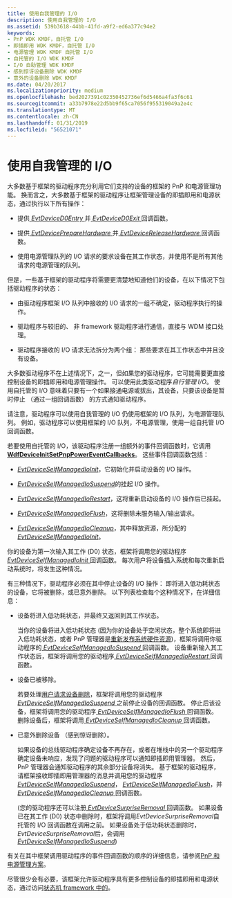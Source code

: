 ```yaml
---
title: 使用自我管理的 I/O
description: 使用自我管理的 I/O
ms.assetid: 539b3618-44bb-41fd-a9f2-ed6a377c94e2
keywords:
- PnP WDK KMDF，自托管 I/O
- 即插即用 WDK KMDF，自托管 I/O
- 电源管理 WDK KMDF 自托管 I/O
- 自托管的 I/O WDK KMDF
- I/O 自助管理 WDK KMDF
- 感到惊讶设备删除 WDK KMDF
- 意外的设备删除 WDK KMDF
ms.date: 04/20/2017
ms.localizationpriority: medium
ms.openlocfilehash: bed2027391c02350452736ef6d5466a4fa3f6c61
ms.sourcegitcommit: a33b7978e22d5bb9f65ca7056f955319049a2e4c
ms.translationtype: MT
ms.contentlocale: zh-CN
ms.lasthandoff: 01/31/2019
ms.locfileid: "56521071"
---
```

# <a name="using-self-managed-io"></a>使用自我管理的 I/O


大多数基于框架的驱动程序充分利用它们支持的设备的框架的 PnP 和电源管理功能。 换而言之，大多数基于框架的驱动程序让框架管理设备的即插即用和电源状态，通过执行以下所有操作：

-   提供[ *EvtDeviceD0Entry* ](https://msdn.microsoft.com/library/windows/hardware/ff540848)并[ *EvtDeviceD0Exit* ](https://msdn.microsoft.com/library/windows/hardware/ff540855)回调函数。

-   提供[ *EvtDevicePrepareHardware* ](https://msdn.microsoft.com/library/windows/hardware/ff540880)并[ *EvtDeviceReleaseHardware* ](https://msdn.microsoft.com/library/windows/hardware/ff540890)回调函数。

-   使用电源管理队列的 I/O 请求的要求设备在其工作状态，并使用不是所有其他请求的电源管理的队列。

但是，一些基于框架的驱动程序将需要更清楚地知道他们的设备，在以下情况下包括驱动程序的状态：

-   由驱动程序框架 I/O 队列中接收的 I/O 请求的一组不确定，驱动程序执行的操作。

-   驱动程序与较旧的、 非 framework 驱动程序进行通信，直接与 WDM 接口处理。

-   驱动程序接收的 I/O 请求无法拆分为两个组： 那些要求在其工作状态中并且没有设备。

大多数驱动程序不在上述情况下，之一，但如果您的驱动程序，它可能需要更直接控制设备的即插即用和电源管理操作。 可以使用此类驱动程序*自行管理 I/O*。 使用自托管的 I/O 意味着只要有一个如果接通电源或拔出，其设备，只要该设备是暂时停止 （通过一组回调函数） 的方式通知驱动程序。

请注意，驱动程序可以使用自我管理的 I/O 仍使用框架的 I/O 队列，为电源管理队列。 例如，驱动程序可以使用框架的 I/O 队列，不电源管理，使用一组自托管 I/O 回调函数。

若要使用自托管的 I/O，该驱动程序注册一组额外的事件回调函数时，它调用[ **WdfDeviceInitSetPnpPowerEventCallbacks**](https://msdn.microsoft.com/library/windows/hardware/ff546135)。 这些事件回调函数包括：

-   [*EvtDeviceSelfManagedIoInit*](https://msdn.microsoft.com/library/windows/hardware/ff540902)，它初始化并启动设备的 I/O 操作。

-   [*EvtDeviceSelfManagedIoSuspend*](https://msdn.microsoft.com/library/windows/hardware/ff540907)的挂起 I/O 操作。

-   [*EvtDeviceSelfManagedIoRestart*](https://msdn.microsoft.com/library/windows/hardware/ff540905)，这将重新启动设备的 I/O 操作后已挂起。

-   [*EvtDeviceSelfManagedIoFlush*](https://msdn.microsoft.com/library/windows/hardware/ff540901)，这将删除未服务输入/输出请求。

-   [*EvtDeviceSelfManagedIoCleanup*](https://msdn.microsoft.com/library/windows/hardware/ff540898)，其中释放资源，所分配的[ *EvtDeviceSelfManagedIoInit*](https://msdn.microsoft.com/library/windows/hardware/ff540902)。

你的设备为第一次输入其工作 (D0) 状态，框架将调用您的驱动程序[ *EvtDeviceSelfManagedIoInit* ](https://msdn.microsoft.com/library/windows/hardware/ff540902)回调函数。 每次用户将设备插入系统和每次重新启动系统时，将发生这种情况。

有三种情况下，驱动程序必须在其中停止设备的 I/O 操作： 即将进入低功耗状态的设备，它将被删除，或已意外删除。 以下列表检查每个这种情况下，在详细信息：

-   设备将进入低功耗状态，并最终又返回到其工作状态。

    当你的设备将进入低功耗状态 (因为你的设备处于空闲状态，整个系统即将进入低功耗状态，或者 PnP 管理器是[重新发布系统硬件资源](handling-requests-to-stop-a-device.md#redistributing-resources))，框架将调用你驱动程序的[ *EvtDeviceSelfManagedIoSuspend* ](https://msdn.microsoft.com/library/windows/hardware/ff540907)回调函数。 设备重新输入其工作状态后，框架将调用您的驱动程序[ *EvtDeviceSelfManagedIoRestart* ](https://msdn.microsoft.com/library/windows/hardware/ff540905)回调函数。

-   设备已被移除。

    若要处理[用户请求设备删除](handling-requests-to-stop-a-device.md#a-user-removes-or-disables-a-device)，框架将调用您的驱动程序[ *EvtDeviceSelfManagedIoSuspend* ](https://msdn.microsoft.com/library/windows/hardware/ff540907)之前停止设备的回调函数。 停止后该设备，框架将调用您的驱动程序[ *EvtDeviceSelfManagedIoFlush* ](https://msdn.microsoft.com/library/windows/hardware/ff540901)回调函数。 删除设备后，框架将调用[ *EvtDeviceSelfManagedIoCleanup* ](https://msdn.microsoft.com/library/windows/hardware/ff540898)回调函数。

-   已意外删除设备 （感到惊讶删除）。

    如果设备的总线驱动程序确定设备不再存在，或者在堆栈中的另一个驱动程序确定设备未响应，发现了问题的驱动程序可以通知即插即用管理器。 然后，PnP 管理器会通知驱动程序的其余部分设备将消失。 基于框架的驱动程序，请框架接收即插即用管理器的消息并调用您的驱动程序[ *EvtDeviceSelfManagedIoSuspend*](https://msdn.microsoft.com/library/windows/hardware/ff540907)， [ *EvtDeviceSelfManagedIoFlush*](https://msdn.microsoft.com/library/windows/hardware/ff540901)，并[ *EvtDeviceSelfManagedIoCleanup* ](https://msdn.microsoft.com/library/windows/hardware/ff540898)回调函数。

    (您的驱动程序还可以注册[ *EvtDeviceSurpriseRemoval* ](https://msdn.microsoft.com/library/windows/hardware/ff540913)回调函数。 如果设备已在其工作 (D0) 状态中删除时，框架将调用*EvtDeviceSurpriseRemoval*自托管的 I/O 回调函数在调用之前。 如果设备处于低功耗状态删除时， *EvtDeviceSurpriseRemoval*后，会调用[ *EvtDeviceSelfManagedIoSuspend*](https://msdn.microsoft.com/library/windows/hardware/ff540907))

有关在其中框架调用驱动程序的事件回调函数的顺序的详细信息，请参阅[PnP 和电源管理方案](pnp-and-power-management-scenarios.md)。

尽管很少会有必要，该框架允许驱动程序具有更多控制设备的即插即用和电源状态，通过访问[状态机 framework 中的](state-machines-in-the-framework.md)。

 

 





